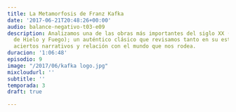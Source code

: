 ```yaml
---
title: La Metamorfosis de Franz Kafka
date: '2017-06-21T20:48:26+00:00'
audio: balance-negativo-t03-e09
description: Analizamos una de las obras más importantes del siglo XX (no, no es Canción
  de Hielo y Fuego); un auténtico clásico que revisamos tanto en su estructura, personajes,
  aciertos narrativos y relación con el mundo que nos rodea.
duracion: '1:06:48'
episodio: 9
image: "/2017/06/kafka logo.jpg"
mixcloudurl: ''
subtitle: ''
temporada: 3
draft: true

---
```

